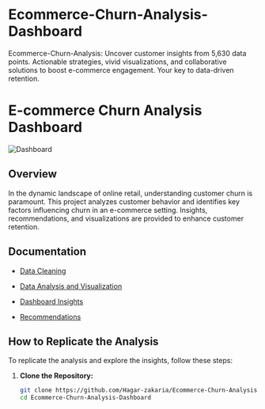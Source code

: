 # Ecommerce-Churn-Analysis-Dashboard
Ecommerce-Churn-Analysis: Uncover customer insights from 5,630 data points. Actionable strategies, vivid visualizations, and collaborative solutions to boost e-commerce engagement. Your key to data-driven retention. 
# E-commerce Churn Analysis Dashboard

![Dashboard](https://github.com/Hagar-zakaria/Ecommerce-Churn-Analysis-Dashboard/assets/93611934/42f7b903-6bd3-45bf-aab6-81b80d2bc4d2)

## Overview
In the dynamic landscape of online retail, understanding customer churn is paramount. This project analyzes customer behavior and identifies key factors influencing churn in an e-commerce setting. Insights, recommendations, and visualizations are provided to enhance customer retention.

## Documentation

- [Data Cleaning](./Data%20Cleaning/Data-Cleaning.md)
- [Data Analysis and Visualization](./Data%20Analysis%20Visualization/)

- [Dashboard Insights](./Dashboard-Insights.md)
- [Recommendations](./Recommendations.md)

## How to Replicate the Analysis

To replicate the analysis and explore the insights, follow these steps:

1. **Clone the Repository:**
   ```bash
   git clone https://github.com/Hagar-zakaria/Ecommerce-Churn-Analysis-Dashboard.git
   cd Ecommerce-Churn-Analysis-Dashboard
